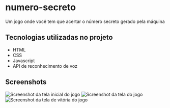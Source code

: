 # numero-secreto
 Um jogo onde você tem que acertar o número secreto gerado pela máquina

## Tecnologias utilizadas no projeto
* HTML
* CSS
* Javascript
* API de reconhecimento de voz

## Screenshots
![Screenshot da tela inicial do jogo](https://i.ibb.co/wgqFVVb/Screenshot-5.png)
![Screenshot da tela do jogo](https://i.ibb.co/SN4pkZ4/Screenshot-6.png)
![Screenshot da tela de vitória do jogo](https://i.ibb.co/KqCzxQ9/Screenshot-7.png)

